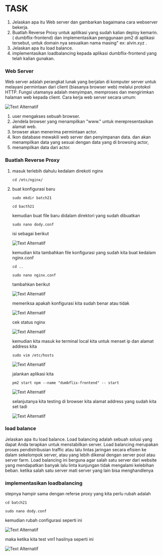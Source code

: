 # TASK
1. Jelaskan apa itu Web server dan gambarkan bagaimana cara webserver bekerja.
2. Buatlah Reverse Proxy untuk aplilkasi yang sudah kalian deploy kemarin. ( dumbflix-frontend) dan implementasikan penggunaan pm2 di aplikasi tersebut, untuk domain nya sesuaikan nama masing" ex: alvin.xyz .
3. Jelaskan apa itu load balance.
4. implementasikan loadbalancing kepada aplikasi  dumbflix-frontend yang telah kalian gunakan.


### Web Server
Web server adalah perangkat lunak yang berjalan di komputer server untuk melayani permintaan dari client (biasanya browser web) melalui protokol HTTP. Fungsi utamanya adalah menyimpan, memproses dan mengirimkan halaman web kepada client.
Cara kerja web server secara umum:

![Text Alternatif](foto/1.png)

1. user mengakses sebuah browser.
2. Jendela browser yang menampilkan "www." untuk merepresentasikan alamat web.
3. browser akan menerima permintaan actor.
4. Ikon database mewakili web server dan penyimpanan data. dan akan menampilkan data yang sesuai dengan data yang di browsing actor,
5. menampilkan data dari actor.


### Buatlah Reverse Proxy 
1. masuk terlebih dahulu kedalam direkoti nginx
   ```
   cd /etc/nginx/
   ```
2. buat konfigurasi baru
   ```
   sudo mkdir batch21
   ```
   ```
   cd bacth21
   ```
   kemudian buat file baru didalam direktori yang sudah dibuatkan
   ```
   sudo nano dody.conf
   ```
   isi sebagai berikut
   
   ![Text Alternatif](foto/proxy.png)
   
   kemudian kita tambahkan file konfigurasi yang sudah kita buat kedalam nginx.conf
   ```
   cd ..
   ```
   ```
   sudo nano nginx.conf
   ```
   tambahkan berikut

   ![Text Alternatif](foto/proxy1.png)

   memeriksa apakah konfigurasi kita sudah benar atau tidak

   ![Text Alternatif](foto/proxy2.png)

   cek status nginx

   ![Text Alternatif](foto/proxy3.png)

   kemudian kita masuk ke terminal local kita untuk menset ip dan alamat address kita
   ```
   sudo vim /etc/hosts
   ```
   ![Text Alternatif](foto/proxy4.png)

   jalankan aplikasi kita
   ```
   pm2 start npm --name "dumbflix-frontend" -- start
   ```
   ![Text Alternatif](foto/proxy6.png)


   selanjutanya kita testing di browser kita alamat address yang sudah kita set tadi

   ![Text Alternatif](foto/proxy5.png)

### load balance
Jelaskan apa itu load balance. Load balancing adalah sebuah solusi yang dapat Anda terapkan untuk menstabilkan server. Load balancing merupakan proses pendistribusian traffic atau lalu lintas jaringan secara efisien ke dalam sekelompok server, atau yang lebih dikenal dengan server pool atau server farm. Load balancing ini berguna agar salah satu server dari website yang mendapatkan banyak lalu linta kunjungan tidak mengalami kelebihan beban. ketika salah satu server mati server yang lain bisa menghandlenya


### implementasikan loadbalancing
stepnya hampir sama dengan referse proxy yang kita perlu rubah adalah 
```
cd batch21
```
```
sudo nano dody.conf
```
kemudian rubah configurasi seperti ini

![Text Alternatif](foto/load.png)

maka ketika kita test vm1 hasilnya seperti ini

![Text Alternatif](foto/load1.png)






